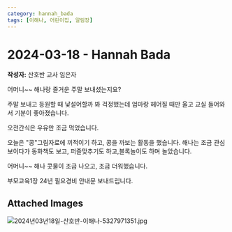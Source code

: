 ```yaml
---
category: hannah_bada
tags: [이해나, 어린이집, 알림장]
---
```


# 2024-03-18 - Hannah Bada

**작성자:** 산호반 교사 임은자  

어머니~~ 해나랑 즐거운 주말 보내셨는지요?

주말 보내고 등원할 때 낯설어할까 봐 걱정했는데 엄마랑 헤어질 때만 울고 교실 들어와서 기분이 좋아졌습니다.

오전간식은 우유만 조금 먹었습니다.

오늘은 "콩"그림자료에 끼적이기 하고, 콩을 까보는 활동을 했습니다. 해나는 조금 관심 보이다가 동화책도 보고, 퍼즐맞추기도 하고,블록놀이도 하며 놀았습니다.

어머니~~ 해나 콧물이 조금 나오고, 조금 더워했습니다.

부모교육1장
24년 필요경비 안내문 보내드립니다.

## Attached Images
![2024년03년18일-산호반-이해나-5327971351.jpg](https://feghi.github.io/assets/img/bada_photo/2024년03년18일-산호반-이해나-5327971351.jpg)

